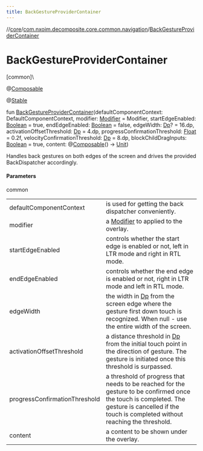 ```yaml
---
title: BackGestureProviderContainer
---
```

//[core](../../index.html)/[com.nxoim.decomposite.core.common.navigation](index.html)/[BackGestureProviderContainer](-back-gesture-provider-container.html)



# BackGestureProviderContainer



[common]\




@[Composable](https://developer.android.com/reference/kotlin/androidx/compose/runtime/Composable.html)



@[Stable](https://developer.android.com/reference/kotlin/androidx/compose/runtime/Stable.html)



fun [BackGestureProviderContainer](-back-gesture-provider-container.html)(defaultComponentContext: DefaultComponentContext, modifier: [Modifier](https://developer.android.com/reference/kotlin/androidx/compose/ui/Modifier.html) = Modifier, startEdgeEnabled: [Boolean](https://kotlinlang.org/api/latest/jvm/stdlib/kotlin/-boolean/index.html) = true, endEdgeEnabled: [Boolean](https://kotlinlang.org/api/latest/jvm/stdlib/kotlin/-boolean/index.html) = false, edgeWidth: [Dp](https://developer.android.com/reference/kotlin/androidx/compose/ui/unit/Dp.html)? = 16.dp, activationOffsetThreshold: [Dp](https://developer.android.com/reference/kotlin/androidx/compose/ui/unit/Dp.html) = 4.dp, progressConfirmationThreshold: [Float](https://kotlinlang.org/api/latest/jvm/stdlib/kotlin/-float/index.html) = 0.2f, velocityConfirmationThreshold: [Dp](https://developer.android.com/reference/kotlin/androidx/compose/ui/unit/Dp.html) = 8.dp, blockChildDragInputs: [Boolean](https://kotlinlang.org/api/latest/jvm/stdlib/kotlin/-boolean/index.html) = true, content: @[Composable](https://developer.android.com/reference/kotlin/androidx/compose/runtime/Composable.html)() -&gt; [Unit](https://kotlinlang.org/api/latest/jvm/stdlib/kotlin/-unit/index.html))



Handles back gestures on both edges of the screen and drives the provided BackDispatcher accordingly.



#### Parameters


common

| | |
|---|---|
| defaultComponentContext | is used for getting the back dispatcher conveniently. |
| modifier | a [Modifier](https://developer.android.com/reference/kotlin/androidx/compose/ui/Modifier.html) to applied to the overlay. |
| startEdgeEnabled | controls whether the start edge is enabled or not, left in LTR mode and right in RTL mode. |
| endEdgeEnabled | controls whether the end edge is enabled or not, right in LTR mode and left in RTL mode. |
| edgeWidth | the width in [Dp](https://developer.android.com/reference/kotlin/androidx/compose/ui/unit/Dp.html) from the screen edge where the gesture first down touch is recognized. When null - use the entire width of the screen. |
| activationOffsetThreshold | a distance threshold in [Dp](https://developer.android.com/reference/kotlin/androidx/compose/ui/unit/Dp.html) from the initial touch point in the direction of gesture. The gesture is initiated once this threshold is surpassed. |
| progressConfirmationThreshold | a threshold of progress that needs to be reached for the gesture to be confirmed once the touch is completed. The gesture is cancelled if the touch is completed without reaching the threshold. |
| content | a content to be shown under the overlay. |




